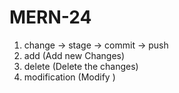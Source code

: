 # MERN-24

1. change -> stage -> commit -> push 
2. add (Add new Changes)
3. delete (Delete the changes)
4. modification (Modify )